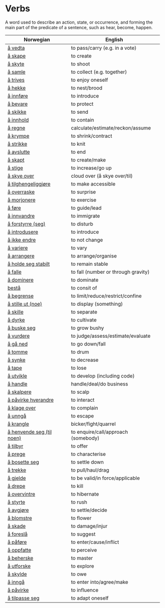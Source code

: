 # Verbs

A word used to describe an action, state, or occurrence, and forming the main part of the predicate of a sentence, such as hear, become, happen.

| Norwegian | English |
| --- | --- |
| [å vedta](https://www.ordnett.no/search?language=no&phrase=å%20vedta) | to pass/carry (e.g. in a vote) |
| [å skape](https://www.ordnett.no/search?language=no&phrase=å%20skape) | to create |
| [å skyte](https://www.ordnett.no/search?language=no&phrase=å%20skyte) | to shoot |
| [å samle](https://www.ordnett.no/search?language=no&phrase=å%20samle) | to collect (e.g. together) |
| [å trives](https://www.ordnett.no/search?language=no&phrase=å%20trives) | to enjoy oneself |
| [å hekke](https://www.ordnett.no/search?language=no&phrase=å%20hekke) | to nest/brood |
| [å innføre](https://www.ordnett.no/search?language=no&phrase=å%20innføre) | to introduce |
| [å bevare](https://www.ordnett.no/search?language=no&phrase=å%20bevare) | to protect |
| [å skikke](https://www.ordnett.no/search?language=no&phrase=å%20skikke) | to send |
| [å innhold](https://www.ordnett.no/search?language=no&phrase=å%20innhold) | to contain |
| [å regne](https://www.ordnett.no/search?language=no&phrase=å%20regne) | calculate/estimate/reckon/assume |
| [å krympe](https://www.ordnett.no/search?language=no&phrase=å%20krympe) | to shrink/contract |
| [å strikke](https://www.ordnett.no/search?language=no&phrase=å%20strikke) | to knit |
| [å avslutte](https://www.ordnett.no/search?language=no&phrase=å%20avslutte) | to end |
| [å skapt](https://www.ordnett.no/search?language=no&phrase=å%20skapt) | to create/make |
| [å stige](https://www.ordnett.no/search?language=no&phrase=å%20stige) | to increase/go up |
| [å skye over](https://www.ordnett.no/search?language=no&phrase=å%20skye%20over) | cloud over (å skye over/til) |
| [å tilghengeliggjøre](https://www.ordnett.no/search?language=no&phrase=å%20tilghengeliggjøre) | to make accessible |
| [å overraske](https://www.ordnett.no/search?language=no&phrase=å%20overraske) | to surprise |
| [å morjonere](https://www.ordnett.no/search?language=no&phrase=å%20morjonere) | to exercise |
| [å føre](https://www.ordnett.no/search?language=no&phrase=å%20føre) | to guide/lead |
| [å innvandre](https://www.ordnett.no/search?language=no&phrase=å%20innvandre) | to immigrate |
| [å forstyrre (seg)](https://www.ordnett.no/search?language=no&phrase=å%20forstyrre%20(seg)) | to disturb |
| [å introdusere](https://www.ordnett.no/search?language=no&phrase=å%20introdusere) | to introduce |
| [å ikke endre](https://www.ordnett.no/search?language=no&phrase=å%20ikke%20endre) | to not change |
| [å variere](https://www.ordnett.no/search?language=no&phrase=å%20variere) | to vary |
| [å arrangere](https://www.ordnett.no/search?language=no&phrase=å%20arrangere) | to arrange/organise |
| [å holde seg stabilt](https://www.ordnett.no/search?language=no&phrase=å%20holde%20seg%20stabilt) | to remain stable |
| [å falle](https://www.ordnett.no/search?language=no&phrase=å%20falle) | to fall (number or through gravity) |
| [å dominere](https://www.ordnett.no/search?language=no&phrase=å%20dominere) | to dominate |
| [bestå](https://www.ordnett.no/search?language=no&phrase=bestå) | to consit of |
| [å begrense](https://www.ordnett.no/search?language=no&phrase=å%20begrense) | to limit/reduce/restrict/confine |
| [å stille ut (noe)](https://www.ordnett.no/search?language=no&phrase=å%20stille%20ut%20(noe)) | to display (something) |
| [å skille](https://www.ordnett.no/search?language=no&phrase=å%20skille) | to separate |
| [å dyrke](https://www.ordnett.no/search?language=no&phrase=å%20dyrke) | to cultivate |
| [å buske seg](https://www.ordnett.no/search?language=no&phrase=å%20buske%20seg) | to grow bushy |
| [å vurdere](https://www.ordnett.no/search?language=no&phrase=å%20vurdere) | to judge/assess/estimate/evaluate |
| [å gå ned](https://www.ordnett.no/search?language=no&phrase=å%20gå%20ned) | to go down/fall |
| [å tomme](https://www.ordnett.no/search?language=no&phrase=å%20tomme) | to drum |
| [å synke](https://www.ordnett.no/search?language=no&phrase=å%20synke) | to decrease |
| [å tape](https://www.ordnett.no/search?language=no&phrase=å%20tape) | to lose |
| [å utvikle](https://www.ordnett.no/search?language=no&phrase=å%20utvikle) | to develop (including code) |
| [å handle](https://www.ordnett.no/search?language=no&phrase=å%20handle) | handle/deal/do business |
| [å skalpere](https://www.ordnett.no/search?language=no&phrase=å%20skalpere) | to scalp |
| [å påvirke hverandre](https://www.ordnett.no/search?language=no&phrase=å%20påvirke%20hverandre) | to interact |
| [å klage over](https://www.ordnett.no/search?language=no&phrase=å%20klage%20over) | to complain |
| [å unngå](https://www.ordnett.no/search?language=no&phrase=å%20unngå) | to escape |
| [å krangle](https://www.ordnett.no/search?language=no&phrase=å%20krangle) | bicker/fight/quarrel |
| [å henvende seg (til noen)](https://www.ordnett.no/search?language=no&phrase=å%20henvende%20seg%20(til%20noen)) | to enquire/call/approach (somebody) |
| [å tilbyr](https://www.ordnett.no/search?language=no&phrase=å%20tilbyr) | to offer |
| [å prege](https://www.ordnett.no/search?language=no&phrase=å%20prege) | to characterise |
| [å bosette seg](https://www.ordnett.no/search?language=no&phrase=å%20bosette%20seg) | to settle down |
| [å trekke](https://www.ordnett.no/search?language=no&phrase=å%20trekke) | to pull/haul/drag |
| [å gjelde](https://www.ordnett.no/search?language=no&phrase=å%20gjelde) | to be valid/in force/applicable |
| [å drepe](https://www.ordnett.no/search?language=no&phrase=å%20drepe) | to kill |
| [å overvintre](https://www.ordnett.no/search?language=no&phrase=å%20overvintre) | to hibernate |
| [å styrte](https://www.ordnett.no/search?language=no&phrase=å%20styrte) | to rush |
| [å avgjøre](https://www.ordnett.no/search?language=no&phrase=å%20avgjøre) | to settle/decide |
| [å blomstre](https://www.ordnett.no/search?language=no&phrase=å%20blomstre) | to flower |
| [å skade](https://www.ordnett.no/search?language=no&phrase=å%20skade) | to damage/injur |
| [å foreslå](https://www.ordnett.no/search?language=no&phrase=å%20foreslå) | to suggest |
| [å påføre](https://www.ordnett.no/search?language=no&phrase=å%20påføre) | to enter/cause/inflict |
| [å oppfatte](https://www.ordnett.no/search?language=no&phrase=å%20oppfatte) | to perceive |
| [å beherske](https://www.ordnett.no/search?language=no&phrase=å%20beherske) | to master |
| [å utforske](https://www.ordnett.no/search?language=no&phrase=å%20utforske) | to explore |
| [å skylde](https://www.ordnett.no/search?language=no&phrase=å%20skylde) | to owe |
| [å inngå](https://www.ordnett.no/search?language=no&phrase=å%20inngå) | to enter into/agree/make |
| [å påvirke](https://www.ordnett.no/search?language=no&phrase=å%20påvirke) | to influence |
| [å tilpasse seg](https://www.ordnett.no/search?language=no&phrase=å%20tilpasse%20seg) | to adapt oneself |

